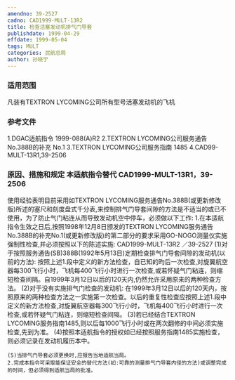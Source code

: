 ```yaml
---
amendno: 39-2527
cadno: CAD1999-MULT-13R2
title: 检查活塞发动机排气门导套
publishdate: 1999-04-29
effdate: 1999-05-04
tags: MULT
categories: 民航总局
author: 孙晓宁
---
```


### 适用范围 
凡装有TEXTRON  LYCOMING公司所有型号活塞发动机的飞机

### 参考文件
1.DGAC适航指令 1999-088(A)R2 
2.TEXTRON LYCOMING公司服务通告 No.388B的补充 No.1 
3.TEXTRON LYCOMING公司服务指南 1485     4.CAD99-MULT-13R1,39-2506 


### 原因、措施和规定 本适航指令替代 CAD1999-MULT-13R1，39-2506 
使用经验表明目前采用如TEXTRON LYCOMING服务通告No.388B(或更新修改版)所述的塞尺和刻度盘式千分表,来控制排气门导套间隙的方法是不适当的或已不使用，为了防止气门粘连从而导致发动机空中停车，必须做以下工作: 
    1.在本适航指令生效之日后,按照1998年12月8日颁发的TEXTRON  LYCOMING服务通告No.388B的补充No.1(或更新修改版)的第二部分的要求采用GO-NOGO测量仪实施强制性检查,并必须按照以下的陈述实施: 
       CAD1999-MULT-13R2   ／39-2527 
(1)对于按照服务通告(SB)388B(1992年5月13日)定期检查排气门导套间隙的发动机(以前的方法): 
    按照上述1.段中定义的新方法检查，自已知的昀后一次检查,对旋翼航空器每300飞行小时，飞机每400飞行小时进行一次检查,或若怀疑气门粘连，则缩短检查间隔。自1999年3月12日以后的120天内,仍然允许采用原来的两种检查方法。 
(2)对于没有实施排气门检查的发动机: 
在1999年3月12日以后的120天内，按照原来的两种检查方法之一实施第一次检查。以后的重复性检查应按照上述1.段中定义的新方法检查,对旋翼航空器每300飞行小时，飞机每400飞行小时进行一次检查,或若怀疑气门粘连，则缩短检查间隔。 
(3)若已经结合TEXTRON LYCOMING服务指南1485,则以后每1000飞行小时或在两次翻修的中间必须实施检查,先到为准。 
    (4)按照本适航指令的授权如已经按照服务指南1485实施检查，则必须记录在发动机履历本中。 

    (5)当排气门导套必须更换时,应报告当地适航当局。 
    2.完成本指令可采取能保证安全的替代方法(如:可靠的测量排气门导套内径的方法)或调整完成的时间，但必须得到适航当局的批准。
